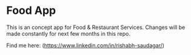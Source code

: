 # Food App

This is an concept app for Food & Restaurant Services. 
Changes will be made constantly for next few months in this repo. 

Find me here: (https://www.linkedin.com/in/rishabh-saudagar/)

